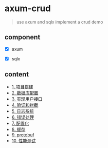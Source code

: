 # axum-crud

> use axum and sqlx implement a crud demo 

## component 

- [x] axum 
- [x] sqlx 


## content 

- [1. 项目搭建](./doc/1.%20项目搭建.md)
- [2. 数据库配置](./doc/2.%20数据库配置.md)
- [3. 实现用户接口](./doc/3.%20用户接口.md)
- [4. 验证和拦截]() 
- [5. 日志系统]()
- [6. 错误处理]()
- [7. 配置化]() 
- [8. 缓存]()
- [9. protobuf]() 
- [10. 性能测试]() 